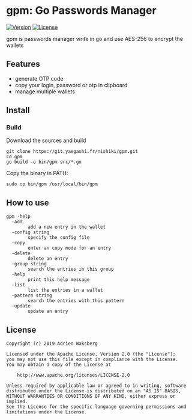 # gpm: Go Passwords Manager

[![Version](https://img.shields.io/badge/latest_version-1.0.0_dev-green.svg)](https://git.yaegashi.fr/nishiki/gpm/releases)
[![License](https://img.shields.io/badge/license-Apache--2.0-blue.svg)](https://git.yaegashi.fr/nishiki/gpm/src/branch/master/LICENSE)

gpm is passwords manager write in go and use AES-256 to encrypt the wallets

## Features

- generate OTP code
- copy your login, password or otp in clipboard
- manage multiple wallets

## Install

### Build

Download the sources and build

```text
git clone https://git.yaegashi.fr/nishiki/gpm.git
cd gpm
go build -o bin/gpm src/*.go
```

Copy the binary in PATH:

```text
sudo cp bin/gpm /usr/local/bin/gpm
```

## How to use

```text
gpm -help
  -add
        add a new entry in the wallet
  -config string
        specify the config file
  -copy
        enter an copy mode for an entry
  -delete
        delete an entry
  -group string
        search the entries in this group
  -help
        print this help message
  -list
        list the entries in a wallet
  -pattern string
        search the entries with this pattern
  -update
        update an entry
```

## License

```text
Copyright (c) 2019 Adrien Waksberg

Licensed under the Apache License, Version 2.0 (the "License");
you may not use this file except in compliance with the License.
You may obtain a copy of the License at

    http://www.apache.org/licenses/LICENSE-2.0

Unless required by applicable law or agreed to in writing, software
distributed under the License is distributed on an "AS IS" BASIS,
WITHOUT WARRANTIES OR CONDITIONS OF ANY KIND, either express or implied.
See the License for the specific language governing permissions and
limitations under the License.
```
